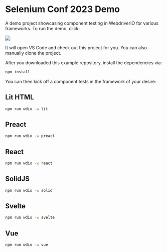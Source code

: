 # Selenium Conf 2023 Demo

A demo project showcasing component testing in WebdriverIO for various frameworks. To run the demo, click:

[![](https://badgen.net/badge/Run%20this%20/README/5B3ADF?icon=https://runme.dev/img/logo.svg)](https://runme.dev/api/runme?repository=git%40github.com%3Achristian-bromann%2Fsfnode-demo.git)

It will open VS Code and check out this project for you. You can also manually clone the project.

After you downloaded this example repository, install the dependencies via:

```sh
npm install
```

You can then kick off a component tests in the framework of your desire:

## Lit HTML

```sh
npm run wdio -w lit
```

## Preact

```sh
npm run wdio -w preact
```

## React

```sh
npm run wdio -w react
```

## SolidJS

```sh
npm run wdio -w solid
```

## Svelte

```sh
npm run wdio -w svelte
```

## Vue

```sh
npm run wdio -w vue
```